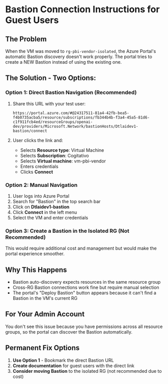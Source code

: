 # Bastion Connection Instructions for Guest Users

## The Problem
When the VM was moved to `rg-pbi-vendor-isolated`, the Azure Portal's automatic Bastion discovery doesn't work properly. The portal tries to create a NEW Bastion instead of using the existing one.

## The Solution - Two Options:

### Option 1: Direct Bastion Navigation (Recommended)
1. Share this URL with your test user:
   ```
   https://portal.azure.com/#@24317511-81a4-42fb-bea5-f4b0735acba5/resource/subscriptions/fb344b4b-f3a4-45a5-81d6-c1f911fcb4ed/resourceGroups/openai-dev/providers/Microsoft.Network/bastionHosts/Dtlaidev1-bastion/connect
   ```

2. User clicks the link and:
   - Selects **Resource type**: Virtual Machine
   - Selects **Subscription**: Cogitativo
   - Selects **Virtual machine**: vm-pbi-vendor
   - Enters credentials
   - Clicks **Connect**

### Option 2: Manual Navigation
1. User logs into Azure Portal
2. Search for "Bastion" in the top search bar
3. Click on **Dtlaidev1-bastion**
4. Click **Connect** in the left menu
5. Select the VM and enter credentials

### Option 3: Create a Bastion in the Isolated RG (Not Recommended)
This would require additional cost and management but would make the portal experience smoother.

## Why This Happens
- Bastion auto-discovery expects resources in the same resource group
- Cross-RG Bastion connections work fine but require manual selection
- The portal's "Deploy Bastion" button appears because it can't find a Bastion in the VM's current RG

## For Your Admin Account
You don't see this issue because you have permissions across all resource groups, so the portal can discover the Bastion automatically.

## Permanent Fix Options
1. **Use Option 1** - Bookmark the direct Bastion URL
2. **Create documentation** for guest users with the direct link
3. **Consider moving Bastion** to the isolated RG (not recommended due to cost)